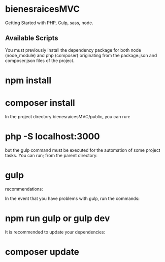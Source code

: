 # bienesraicesMVC

Getting Started with PHP, Gulp, sass, node.

## Available Scripts

You must previously install the dependency package for both node (node_module) and php (composer) originating from the package.json and composer.json files of the project.

# npm install

# composer install

In the project directory bienesraicesMVC/public, you can run:

# php -S localhost:3000

but the gulp command must be executed for the automation of some project tasks.
You can run; from the parent directory:

# gulp

recommendations:

In the event that you have problems with gulp, run the commands:

# npm run gulp or gulp dev

It is recommended to update your dependencies:

# composer update
